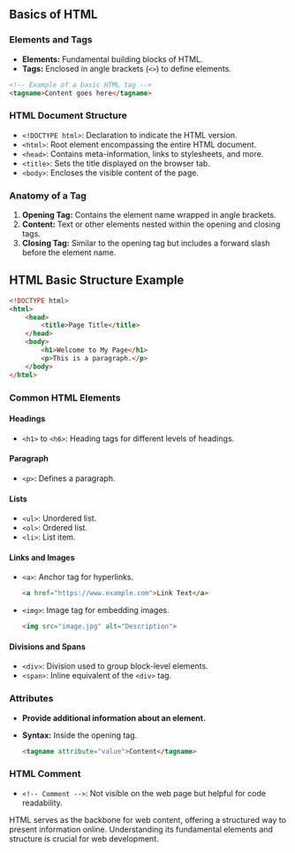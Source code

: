 
## Basics of HTML


### Elements and Tags
- **Elements:** Fundamental building blocks of HTML.
- **Tags:** Enclosed in angle brackets (`<>`) to define elements.
  
```html
<!-- Example of a basic HTML tag -->
<tagname>Content goes here</tagname>
```

### HTML Document Structure
- `<!DOCTYPE html>`: Declaration to indicate the HTML version.
- `<html>`: Root element encompassing the entire HTML document.
- `<head>`: Contains meta-information, links to stylesheets, and more.
- `<title>`: Sets the title displayed on the browser tab.
- `<body>`: Encloses the visible content of the page.

### Anatomy of a Tag
1) **Opening Tag:** Contains the element name wrapped in angle brackets.
2) **Content:** Text or other elements nested within the opening and closing tags.
3) **Closing Tag:** Similar to the opening tag but includes a forward slash before the element name.

## HTML Basic Structure Example

```html
<!DOCTYPE html>
<html>
    <head>
        <title>Page Title</title>
    </head>
    <body>
        <h1>Welcome to My Page</h1>
        <p>This is a paragraph.</p>
    </body>
</html>
```

### Common HTML Elements

#### Headings
- `<h1>` to `<h6>`: Heading tags for different levels of headings.

#### Paragraph
- `<p>`: Defines a paragraph.

#### Lists
- `<ul>`: Unordered list.
- `<ol>`: Ordered list.
- `<li>`: List item.

#### Links and Images
- `<a>`: Anchor tag for hyperlinks.
  
    ```html
    <a href="https://www.example.com">Link Text</a>
    ```
  
- `<img>`: Image tag for embedding images.
  
    ```html
    <img src="image.jpg" alt="Description">
    ```

#### Divisions and Spans
- `<div>`: Division used to group block-level elements.
- `<span>`: Inline equivalent of the `<div>` tag.

### Attributes
- **Provide additional information about an element.**
- **Syntax:** Inside the opening tag.
  
    ```html
    <tagname attribute="value">Content</tagname>
    ```

### HTML Comment
- `<!-- Comment -->`: Not visible on the web page but helpful for code readability.
  
HTML serves as the backbone for web content, offering a structured way to present information online. Understanding its fundamental elements and structure is crucial for web development.
